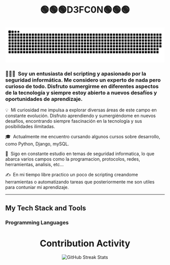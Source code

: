 <h1><p align="center">🟢🟢🟢D3FC0N🟢🟢🟢</p></h1>

![snake gif](https://github.com/jazzerdeefcon/jazzerdeefcon/blob/main/grid-snake.svg)


 ### 👨🏻‍💻 &nbsp;Soy un entusiasta del scripting y apasionado por la seguridad informática. Me considero un experto de nada pero curioso de todo. Disfruto sumergirme en diferentes aspectos de la tecnología y siempre estoy abierto a nuevos desafíos y oportunidades de aprendizaje.
<p style="text-align: justify;">

💡 &nbsp;Mi curiosidad me impulsa a explorar diversas áreas de este campo en constante evolución. Disfruto aprendiendo y sumergiéndome en nuevos desafíos, encontrando siempre fascinación en la tecnología y sus posibilidades ilimitadas.

🎓 &nbsp;Actualmente me encuentro cursando algunos cursos sobre desarrollo, como Python, Django, mySQL.

🌱 &nbsp;Sigo en constante estudio en temas de seguridad informatica, lo que abarca varios campos como la programacion, protocolos, redes, herramientas, analisis, etc...

✍️ &nbsp;En mi tiempo libre practico un poco de scripting creandome herramientas o automatizando tareas que posteriormente me son utiles para contuniar mi aprendizaje.
</p>

****

## My Tech Stack and Tools

### Programming Languages

<p>

<div align=center>
       <h1>Contribution Activity</h1>
        <img src="https://github-readme-streak-stats.herokuapp.com/?user=jazzerdeefcon&theme=dark&date_format=j%20M%5B%20Y%5D&currStreakLabel=6FDA44&fire=6FDA44&ring=6FDA44" alt="GitHub Streak Stats" height="200" />
        <br>
        <br>
    </div>

